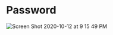 # Password


![Screen Shot 2020-10-12 at 9 15 49 PM](https://user-images.githubusercontent.com/15655389/95807570-234e5880-0cd0-11eb-8dfd-0346ad0719f1.png)

